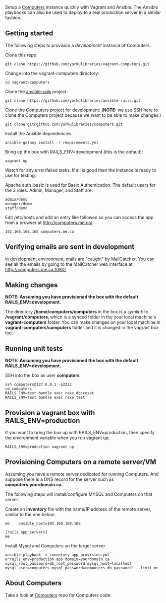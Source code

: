 Setup a [Computers](https://github.com/yorkulibraries/computers) instance quickly with Vagrant and Ansible. The Ansible playbooks can also be used to deploy to a real production server in a similar fashion.


## Getting started

The following steps to provision a *development* instance of Computers.  

Clone this repo:
```
git clone https://github.com/yorkulibraries/vagrant-computers.git
```

Change into the vagrant-computers directory:
```
cd vagrant-computers
```

Clone the [ansible-rails](https://github.com/yorkulibraries/ansible-rails) project:
```
git clone https://github.com/yorkulibraries/ansible-rails.git
```

Clone the Computers project for development: (**NOTE:** we use SSH here to clone the Computers project because we want to be able to make changes.)
```
git clone git@github.com:yorkulibraries/computers.git
```

Install the Ansible dependencies.

```
ansible-galaxy install -r requirements.yml
```

Bring up the box with RAILS_ENV=development (this is the default):

```
vagrant up
```

Watch for any error/failed tasks. If all is good then the instance is ready to use for testing.

Apache auth_basic is used for Basic Authentication. The default users for the 3 roles: Admin, Manager, and Staff are:

```
admin/demo
manager/demo
staff/demo
```

Edit /etc/hosts and add an entry like followed so you can access the app from a browser at http://computers.me.ca/

```
192.168.168.168 computers.me.ca
```

## Verifying emails are sent in development

In development environment, mails are "caught" by MailCatcher. You can see all the emails by going to the MailCatcher web interface at http://computers.me.ca:1080/

## Making changes

**NOTE: Assuming you have provisioned the box with the default RAILS_ENV=development.**

The directory **/home/computers/computers** in the box is a *symlink* to **/vagrant/computers**, which is a synced folder in the your local machine's **vagrant-computers** folder.
You can make changes on your local machine in **vagrant-computers/computers** folder and it is changed in the vagrant box too. 

## Running unit tests

**NOTE: Assuming you have provisioned the box with the default RAILS_ENV=development.**

SSH into the box as user **computers**
```
ssh computers@127.0.0.1 -p2222
cd computers
RAILS_ENV=test bundle exec rake db:reset
RAILS_ENV=test bundle exec rake test
```

## Provision a vagrant box with RAILS_ENV=production

If you want to bring the box up with RAILS_ENV=production, then specify the environment variable when you run vagrant up:

```
RAILS_ENV=production vagrant up
```

## Provisioning Computers on a remote server/VM

Assuming you have a remote server dedicated for running Computers. And suppose there is a DNS record for the server such as **computers.yourdomain.ca**.

The following steps will install/configure MYSQL and Computers on that server.

Create an **inventory** file with the name/IP address of the remote server, similar to the one below:
```
me    ansible_host=192.168.168.168

[rails_app_servers]
me
```

Install Mysql and Computers on the target server

```
ansible-playbook -i inventory app_provision.yml -e"rails_env=production app_domain=yourdomain.ca mysql_root_password=db_root_password mysql_host=localhost mysql_user=computers mysql_password=computers_db_password" --limit me 
```

## About Computers 
Take a look at [Computers](https://github.com/yorkulibraries/pc-access) repo for Computers code.
